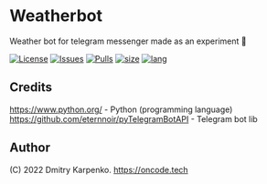 # Weatherbot
Weather bot for telegram messenger made as an experiment 🔎

[![License](https://img.shields.io/github/license/Dimkarpenko/Weatherbot?label=license&style=flat-square)](./LICENSE)
[![Issues](https://img.shields.io:/github/issues/Dimkarpenko/Weatherbot?style=flat-square)](https://github.com/Dimkarpenko/Weatherbot/issues)
[![Pulls](https://img.shields.io:/github/issues-pr/Dimkarpenko/Weatherbot?style=flat-square)](https://github.com/Dimkarpenko/Weatherbot/pulls)
[![size](https://img.shields.io:/github/languages/code-size/Dimkarpenko/Weatherbot?style=flat-square)](https://github.com/Dimkarpenko/Weatherbot)
[![lang](https://img.shields.io:/github/languages/top/Dimkarpenko/Weatherbot?style=flat-square)](https://github.com/Dimkarpenko/Weatherbot)

## Credits
https://www.python.org/ -  Python (programming language)  
https://github.com/eternnoir/pyTelegramBotAPI - Telegram bot lib 

## Author
(C) 2022 Dmitry Karpenko.
https://oncode.tech
